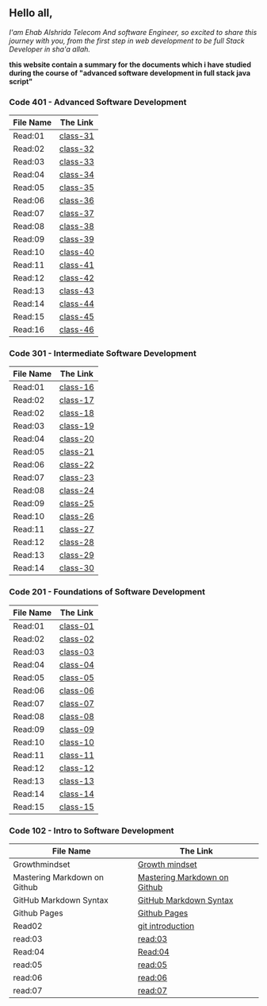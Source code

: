 ## Hello all, 
*I'am Ehab Alshrida Telecom And software Engineer, so excited to share this journey with you, from the first step in web development to be full Stack Developer in sha'a allah.*

**this website contain a summary for the documents which i have studied during the course of "advanced software development in full stack java script"**

### Code 401 - Advanced Software Development


File Name |The Link
------------ | -------------
Read:01 | [class-31](https://ehabalshrida.github.io/reading-note/class-31)
Read:02 | [class-32](https://ehabalshrida.github.io/reading-note/class-32)
Read:03 | [class-33](https://ehabalshrida.github.io/reading-note/class-33)
Read:04 | [class-34](https://ehabalshrida.github.io/reading-note/class-34)
Read:05 | [class-35](https://ehabalshrida.github.io/reading-note/class-35)
Read:06 | [class-36](https://ehabalshrida.github.io/reading-note/class-36)
Read:07 | [class-37](https://ehabalshrida.github.io/reading-note/class-37)
Read:08 | [class-38](https://ehabalshrida.github.io/reading-note/class-38)
Read:09 | [class-39](https://ehabalshrida.github.io/reading-note/class-39)
Read:10 | [class-40](https://ehabalshrida.github.io/reading-note/class-40)
Read:11 | [class-41](https://ehabalshrida.github.io/reading-note/class-41)
Read:12 | [class-42](https://ehabalshrida.github.io/reading-note/class-42)
Read:13 | [class-43](https://ehabalshrida.github.io/reading-note/class-43)
Read:14 | [class-44](https://ehabalshrida.github.io/reading-note/class-44)
Read:15 | [class-45](https://ehabalshrida.github.io/reading-note/class-45)
Read:16 | [class-46](https://ehabalshrida.github.io/reading-note/class-46)

### Code 301 - Intermediate Software Development

<!-- // -->
File Name |The Link
------------ | -------------
Read:01 |  [class-16](https://ehabalshrida.github.io/reading-note/class-16)
Read:02 | [class-17](https://ehabalshrida.github.io/reading-note/class-17)
Read:02 | [class-18](https://ehabalshrida.github.io/reading-note/class-18)
Read:03 | [class-19](https://ehabalshrida.github.io/reading-note/class-19)
Read:04 | [class-20](https://ehabalshrida.github.io/reading-note/class-20)
Read:05 | [class-21](https://ehabalshrida.github.io/reading-note/class-21)
Read:06 | [class-22](https://ehabalshrida.github.io/reading-note/class-22)
Read:07 | [class-23](https://ehabalshrida.github.io/reading-note/class-23)
Read:08 | [class-24](https://ehabalshrida.github.io/reading-note/class-24)
Read:09 |[class-25](https://ehabalshrida.github.io/reading-note/class-25)
Read:10 | [class-26](https://ehabalshrida.github.io/reading-note/class-26)
Read:11 | [class-27](https://ehabalshrida.github.io/reading-note/class-27)
Read:12 | [class-28](https://ehabalshrida.github.io/reading-note/class-28)
Read:13 |[class-29](https://ehabalshrida.github.io/reading-note/class-29)
Read:14 | [class-30](https://ehabalshrida.github.io/reading-note/class-30)
 

### Code 201 - Foundations of Software Development
 

File Name |The Link
------------ | -------------
Read:01 | [class-01](https://ehabalshrida.github.io/reading-note/class-01)
Read:02 | [class-02](https://ehabalshrida.github.io/reading-note/class-02)
Read:03 | [class-03](https://ehabalshrida.github.io/reading-note/class-03)
Read:04 | [class-04](https://ehabalshrida.github.io/reading-note/class-04)
Read:05 | [class-05](https://ehabalshrida.github.io/reading-note/class-05)
Read:06 | [class-06](https://ehabalshrida.github.io/reading-note/class-06)
Read:07 | [class-07](https://ehabalshrida.github.io/reading-note/class-07)
Read:08 | [class-08](https://ehabalshrida.github.io/reading-note/class-08)
Read:09 | [class-09](https://ehabalshrida.github.io/reading-note/class-09)
Read:10 | [class-10](https://ehabalshrida.github.io/reading-note/class-10)
Read:11 | [class-11](https://ehabalshrida.github.io/reading-note/class-11)
Read:12 | [class-12](https://ehabalshrida.github.io/reading-note/class-12)
Read:13 | [class-13](https://ehabalshrida.github.io/reading-note/class-13)
Read:14 | [class-14](https://ehabalshrida.github.io/reading-note/class-14)
Read:15 | [class-15](https://ehabalshrida.github.io/reading-note/class-15)

### Code 102 - Intro to Software Development


File Name |The Link
------------ | -------------
Growthmindset | [Growth mindset](https://ehabalshrida.github.io/reading-note/Growthmindset)
Mastering Markdown on Github | [Mastering Markdown on Github](https://ehabalshrida.github.io/reading-note/Mastering%20Markdown%20on%20Github)
GitHub Markdown Syntax | [GitHub Markdown Syntax](https://ehabalshrida.github.io/reading-note/GitHub%20Markdown%20Syntax)
Github Pages | [Github Pages](https://ehabalshrida.github.io/reading-note/Github%20Pages)
Read02 | [git introduction](https://ehabalshrida.github.io/reading-note/Read02)
read:03 | [read:03](https://ehabalshrida.github.io/reading-note/read:03) 
Read:04 | [Read:04](https://ehabalshrida.github.io/reading-note/Read:04)
read:05 | [read:05](https://ehabalshrida.github.io/reading-note/read:05)
read:06 | [read:06](https://ehabalshrida.github.io/reading-note/read:06)
read:07 | [read:07](https://ehabalshrida.github.io/reading-note/read:07)